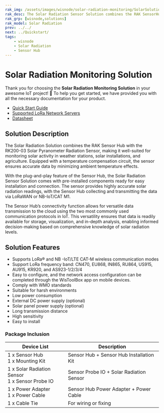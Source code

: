 ```yaml
---
rak_img: /assets/images/wisnode/solar-radiation-monitoring/SolarSolution.png
rak_desc: The Solar Radiation Sensor Solution combines the RAK SensorHub and RK200-03 sensor, offering versatility across multiple applications such as weather stations, solar installations, and agricultural monitoring systems. 
rak_grp: [wisnode,solutions]
rak_model: Solar Radiation
prev: ../../
next: ../Quickstart/
tags:
    - wisnode
    - Solar Radiation
    - Sensor Hub
---
```


# Solar Radiation Monitoring Solution

Thank you for choosing the **Solar Radiation Monitoring Solution** in your awesome IoT project! 🎉 To help you get started, we have provided you with all the necessary documentation for your product.

* <a href = "../Quickstart/" target = "_blank">Quick Start Guide</a>
* <a href = "../Supported-LoRa-Network-Servers/" target = "_blank">Supported LoRa Network Servers</a>
* <a href = "../Datasheet/" target = "_blank">Datasheet</a>

## Solution Description

The Solar Radiation Solution combines the RAK Sensor Hub with the RK200-03 Solar Pyranometer Radiation Sensor, making it well-suited for monitoring solar activity in weather stations, solar installations, and agriculture. Equipped with a temperature compensation circuit, the sensor ensures accurate data by minimizing ambient temperature effects.

With the plug-and-play feature of the Sensor Hub, the Solar Radiation Sensor Solution comes with pre-installed components ready for easy installation and connection. The sensor provides highly accurate solar radiation readings, with the Sensor Hub collecting and transmitting the data via LoRaWAN or NB-IoT/CAT M1.

The Sensor Hub’s connectivity function allows for versatile data transmission to the cloud using the two most commonly used communication protocols in IoT. This versatility ensures that data is readily available for storage, visualization, and in-depth analysis, enabling informed decision-making based on comprehensive knowledge of solar radiation levels.

## Solution Features

- Supports LoRa® and NB -IoT/LTE CAT-M wireless communication modes
- Support LoRa frequency band: CN470, EU868, IN865, RU864, US915, AU915,  KR920, and AS923-1/2/3/4
- Easy to configure, and the network access configuration can be completed through the WisToolBox app on mobile devices.
- Comply with WMO standards
- Suitable for harsh environments
- Low power consumption
- External DC power supply (optional)
- Solar panel power supply (optional)
- Long transmission distance
- High sensitivity
- Easy to install

### Package Inclusion

<table>
  <thead>
    <tr>
      <th>Device List</th>
      <th>Description</th>
    </tr>
  </thead>
  <tbody>
    <tr>
      <td>1 x Sensor Hub <br> 1 x Mounting Kit</td>
      <td>Sensor Hub + Sensor Hub Installation Kit</td>
    </tr>
    <tr>
      <td>1 x Solar Radiation Sensor <br> 1 x Sensor Probe IO</td>
      <td>Sensor Probe IO + Solar Radiation Sensor</td>
    </tr>
    <tr>
      <td>1 x Power Adapter <br> 1 x Power Cable</td>
      <td>Sensor Hub Power Adapter + Power Cable</td>
    </tr>
    <tr>
      <td>1 x Cable Tie</td>
      <td>For wiring or fixing</td>
    </tr>
  </tbody>
</table>
